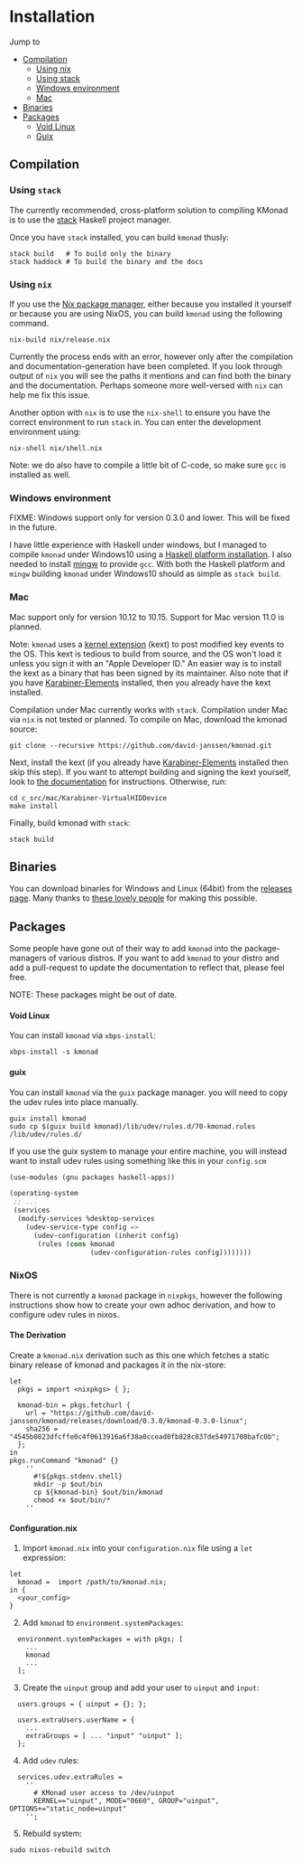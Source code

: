 # Installation

Jump to
- [Compilation](installation.md#compilation)
  - [Using nix](installation.md#using-nix)
  - [Using stack](installation.md#using-stack)
  - [Windows environment](installation.md#windows-environment)
  - [Mac](installation.md#mac)
- [Binaries](installation.md#binaries)
- [Packages](installation.md#packages)
  - [Void Linux](installation.md#void-linux)
  - [Guix](installation.md#guix)

## Compilation

### Using `stack`
The currently recommended, cross-platform solution to compiling KMonad is to use the
[stack](https://github.com/commercialhaskell/stack) Haskell project manager.

Once you have `stack` installed, you can build `kmonad` thusly:
```shell
stack build   # To build only the binary
stack haddock # To build the binary and the docs
```

### Using `nix`
If you use the [Nix package manager](https://github.com/NixOS/nix), either
because you installed it yourself or because you are using NixOS, you can build
`kmonad` using the following command.

```shell
nix-build nix/release.nix
```

Currently the process ends with an error, however only after the compilation and
documentation-generation have been completed. If you look through output of
`nix` you will see the paths it mentions and can find both the binary and the
documentation. Perhaps someone more well-versed with `nix` can help me fix this
issue.

Another option with `nix` is to use the `nix-shell` to ensure you have the
correct environment to run `stack` in. You can enter the development environment
using:

```shell
nix-shell nix/shell.nix
```


Note: we do also have to compile a little bit of C-code, so make sure `gcc` is
installed as well.

### Windows environment

FIXME: Windows support only for version 0.3.0 and lower. This will be fixed in
the future.

I have little experience with Haskell under windows, but I managed to compile
`kmonad` under Windows10 using a [Haskell platform
installation](https://www.haskell.org/platform). I also needed to install
[mingw](http://mingw.org) to provide `gcc`. With both the Haskell platform and
`mingw` building `kmonad` under Windows10 should as simple as `stack build`.

### Mac

Mac support only for version 10.12 to 10.15. Support for Mac version
11.0 is planned.

Note: `kmonad` uses a [kernel
extension](https://github.com/pqrs-org/Karabiner-VirtualHIDDevice)
(kext) to post modified key events to the OS. This kext is tedious to
build from source, and the OS won't load it unless you sign it with an
"Apple Developer ID."  An easier way is to install the kext as a
binary that has been signed by its maintainer. Also note that if you
have
[Karabiner-Elements](https://github.com/pqrs-org/Karabiner-Elements)
installed, then you already have the kext installed.

Compilation under Mac currently works with `stack`. Compilation under
Mac via `nix` is not tested or planned. To compile on Mac, download
the kmonad source:
```shell
git clone --recursive https://github.com/david-janssen/kmonad.git
```

Next, install the kext (if you already have
[Karabiner-Elements](https://github.com/pqrs-org/Karabiner-Elements)
installed then skip this step). If you want to attempt building and
signing the kext yourself, look to [the
documentation](https://github.com/pqrs-org/Karabiner-VirtualHIDDevice)
for instructions. Otherwise, run:
```shell
cd c_src/mac/Karabiner-VirtualHIDDevice
make install
```

Finally, build kmonad with `stack`:
```shell
stack build
```

## Binaries

You can download binaries for Windows and Linux (64bit) from the [releases page](https://github.com/david-janssen/kmonad/releases). Many thanks to [these lovely people](https://github.com/nh2/static-haskell-nix) for making this possible.

## Packages

Some people have gone out of their way to add `kmonad` into the package-managers of various distros. If you want to add `kmonad` to your distro and add a pull-request to update the documentation to reflect that, please feel free. 

NOTE: These packages might be out of date.

#### Void Linux 
You can install `kmonad` via `xbps-install`: 
``` shell 
xbps-install -s kmonad 
``` 

#### guix 
You can install `kmonad` via the `guix` package manager. you will need to copy 
the udev rules into place manually. 

``` shell 
guix install kmonad 
sudo cp $(guix build kmonad)/lib/udev/rules.d/70-kmonad.rules /lib/udev/rules.d/ 
``` 

If you use the guix system to manage your entire machine, you will instead want 
to install udev rules using something like this in your `config.scm` 

``` scheme 
(use-modules (gnu packages haskell-apps)) 

(operating-system 
 ;; ... 
 (services 
  (modify-services %desktop-services 
    (udev-service-type config => 
      (udev-configuration (inherit config) 
       (rules (cons kmonad 
                    (udev-configuration-rules config)))))))) 
``` 

### NixOS

There is not currently a `kmonad` package in `nixpkgs`, however the following instructions show
how to create your own adhoc derivation, and how to configure udev rules in nixos.

#### The Derivation
Create a `kmonad.nix` derivation such as this one which fetches a static binary release of kmonad and packages it in the nix-store:
```
let
  pkgs = import <nixpkgs> { };

  kmonad-bin = pkgs.fetchurl {
    url = "https://github.com/david-janssen/kmonad/releases/download/0.3.0/kmonad-0.3.0-linux";
    sha256 = "4545b0823dfcffe0c4f0613916a6f38a0ccead0fb828c837de54971708bafc0b";
  };
in
pkgs.runCommand "kmonad" {}
    ''
      #!${pkgs.stdenv.shell}
      mkdir -p $out/bin
      cp ${kmonad-bin} $out/bin/kmonad
      chmod +x $out/bin/*
    ''
```

#### Configuration.nix

1. Import `kmonad.nix` into your `configuration.nix` file using a `let` expression:
```
let
  kmonad =  import /path/to/kmonad.nix;
in {
  <your_config>
}
```

2. Add `kmonad` to `environment.systemPackages`:
```
  environment.systemPackages = with pkgs; [
    ...
    kmonad
    ...
  ];
```

3. Create the `uinput` group and add your user to `uinput` and `input`:
```
  users.groups = { uinput = {}; };

  users.extraUsers.userName = {
    ...
    extraGroups = [ ... "input" "uinput" ];
  };
```

4. Add `udev` rules:
```
  services.udev.extraRules =
    ''
      # KMonad user access to /dev/uinput
      KERNEL=="uinput", MODE="0660", GROUP="uinput", OPTIONS+="static_node=uinput"
    '';
```

5. Rebuild system:
```
sudo nixos-rebuild switch
```
